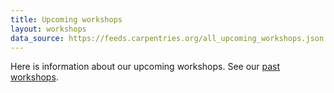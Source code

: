 ```yaml
---
title: Upcoming workshops
layout: workshops
data_source: https://feeds.carpentries.org/all_upcoming_workshops.json
---
```



Here is information about our upcoming workshops.  See our [past workshops](/workshops/past-workshops).